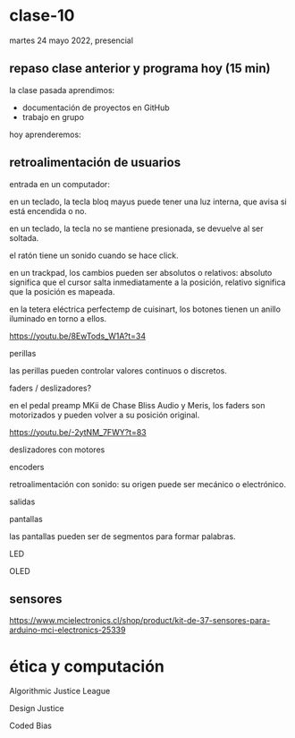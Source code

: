 # clase-10

martes 24 mayo 2022, presencial

## repaso clase anterior y programa hoy (15 min)

la clase pasada aprendimos:

* documentación de proyectos en GitHub
* trabajo en grupo

hoy aprenderemos:

## retroalimentación de usuarios



entrada en un computador:


en un teclado, la tecla bloq mayus puede tener una luz interna, que avisa si está encendida o no.

en un teclado, la tecla no se mantiene presionada, se devuelve al ser soltada.

el ratón tiene un sonido cuando se hace click.


en un trackpad, los cambios pueden ser absolutos o relativos: absoluto significa que el cursor salta inmediatamente a la posición, relativo significa que la posición es mapeada.

en la tetera eléctrica perfectemp de cuisinart, los botones tienen un anillo iluminado en torno a ellos.

https://youtu.be/8EwTods_W1A?t=34

perillas

las perillas pueden controlar valores continuos o discretos.


faders / deslizadores?

en el pedal preamp MKii de Chase Bliss Audio y Meris, los faders son motorizados y pueden volver a su posición original.

https://youtu.be/-2ytNM_7FWY?t=83

deslizadores con motores 

encoders

retroalimentación con sonido: su origen puede ser mecánico o electrónico.

salidas

pantallas

las pantallas pueden ser de segmentos para formar palabras.

LED

OLED


## sensores

https://www.mcielectronics.cl/shop/product/kit-de-37-sensores-para-arduino-mci-electronics-25339


# ética y computación

Algorithmic Justice League

Design Justice

Coded Bias